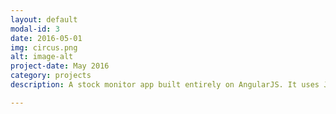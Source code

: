 ```yaml
---
layout: default
modal-id: 3
date: 2016-05-01
img: circus.png
alt: image-alt
project-date: May 2016
category: projects
description: A stock monitor app built entirely on AngularJS. It uses JSONP method to send asynchronous request to Yahoo Finance API for the latest stock price and other related information. Visited <a href="http://stockdog.io/" target="_blank">here</a> to play around with it. (This app is from Professional AngularJS book).

---
```

